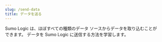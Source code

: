 ```yaml
---
slug: /send-data
title: データを送る
---
```


Sumo Logic は、ほぼすべての種類のデータ ソースからデータを取り込むことができます。 データを Sumo Logic に送信する方法を学習します。
